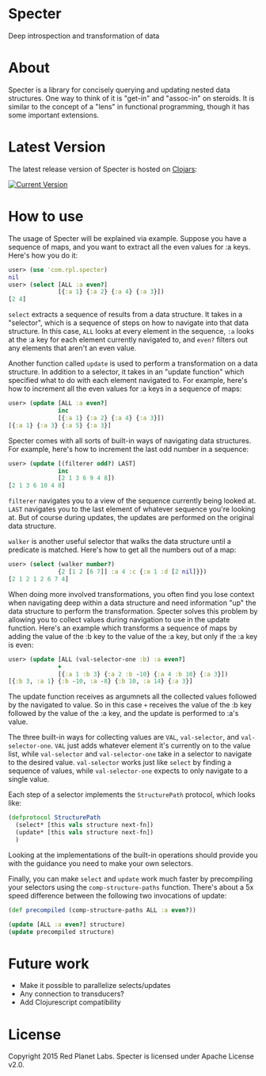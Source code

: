# Specter
Deep introspection and transformation of data

# About

Specter is a library for concisely querying and updating nested data structures. One way to think of it is "get-in" and "assoc-in" on steroids. It is similar to the concept of a "lens" in functional programming, though it has some important extensions. 

# Latest Version

The latest release version of Specter is hosted on [Clojars](https://clojars.org):

[![Current Version](https://clojars.org/com.rpl/specter/latest-version.svg)](https://clojars.org/com.rpl/specter)

# How to use

The usage of Specter will be explained via example. Suppose you have a sequence of maps, and you want to extract all the even values for :a keys. Here's how you do it:
```clojure
user> (use 'com.rpl.specter)
nil
user> (select [ALL :a even?]
              [{:a 1} {:a 2} {:a 4} {:a 3}])
[2 4]
```

`select` extracts a sequence of results from a data structure. It takes in a "selector", which is a sequence of steps on how to navigate into that data structure. In this case, `ALL` looks at every element in the sequence, `:a` looks at the :a key for each element currently navigated to, and `even?` filters out any elements that aren't an even value.

Another function called `update` is used to perform a transformation on a data structure. In addition to a selector, it takes in an "update function" which specified what to do with each element navigated to. For example, here's how to increment all the even values for :a keys in a sequence of maps:

```clojure
user> (update [ALL :a even?]
              inc
              [{:a 1} {:a 2} {:a 4} {:a 3}])
[{:a 1} {:a 3} {:a 5} {:a 3}]
```

Specter comes with all sorts of built-in ways of navigating data structures. For example, here's how to increment the last odd number in a sequence:

```clojure
user> (update [(filterer odd?) LAST]
              inc
              [2 1 3 6 9 4 8])
[2 1 3 6 10 4 8]
```

`filterer` navigates you to a view of the sequence currently being looked at. `LAST` navigates you to the last element of whatever sequence you're looking at. But of course during updates, the updates are performed on the original data structure. 

`walker` is another useful selector that walks the data structure until a predicate is matched. Here's how to get all the numbers out of a map:

```clojure
user> (select (walker number?)
              {2 [1 2 [6 7]] :a 4 :c {:a 1 :d [2 nil]}})
[2 1 2 1 2 6 7 4]
```

When doing more involved transformations, you often find you lose context when navigating deep within a data structure and need information "up" the data structure to perform the transformation. Specter solves this problem by allowing you to collect values during navigation to use in the update function. Here's an example which transforms a sequence of maps by adding the value of the :b key to the value of the :a key, but only if the :a key is even:

```clojure
user> (update [ALL (val-selector-one :b) :a even?]
              +
              [{:a 1 :b 3} {:a 2 :b -10} {:a 4 :b 10} {:a 3}])
[{:b 3, :a 1} {:b -10, :a -8} {:b 10, :a 14} {:a 3}]
```

The update function receives as argumnets all the collected values followed by the navigated to value. So in this case `+` receives the value of the :b key followed by the value of the :a key, and the update is performed to :a's value. 

The three built-in ways for collecting values are `VAL`, `val-selector`, and `val-selector-one`. `VAL` just adds whatever element it's currently on to the value list, while `val-selector` and `val-selector-one` take in a selector to navigate to the desired value. `val-selector` works just like `select` by finding a sequence of values, while `val-selector-one` expects to only navigate to a single value.

Each step of a selector implements the `StructurePath` protocol, which looks like:

```clojure
(defprotocol StructurePath
  (select* [this vals structure next-fn])
  (update* [this vals structure next-fn])
  )
```

Looking at the implementations of the built-in operations should provide you with the guidance you need to make your own selectors.

Finally, you can make `select` and `update` work much faster by precompiling your selectors using the `comp-structure-paths` function. There's about a 5x speed difference between the following two invocations of update:

```clojure
(def precompiled (comp-structure-paths ALL :a even?))

(update [ALL :a even?] structure)
(update precompiled structure)
```


# Future work
- Make it possible to parallelize selects/updates
- Any connection to transducers?
- Add Clojurescript compatibility

# License

Copyright 2015 Red Planet Labs. Specter is licensed under Apache License v2.0.
